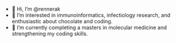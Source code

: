 - 👋 Hi, I’m @rennerak
- 👀 I’m interested in immunoinformatics, infectiology research, and enthusiastic about chocolate and coding. 
- 🌱 I’m currently completing a masters in molecular medicine and strengthening my coding skills.


<!---
rennerak/rennerak is a ✨ special ✨ repository because its `README.md` (this file) appears on your GitHub profile.
You can click the Preview link to take a look at your changes. - 💞️ I’m looking to collaborate on ...
- 📫 How to reach me ...
--->

